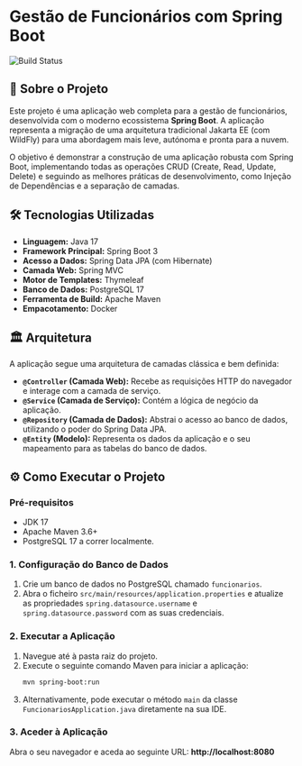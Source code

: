 # Gestão de Funcionários com Spring Boot
![Build Status](https://github.com/Michelitossilva/funcionarios-app/actions/workflows/build.yml/badge.svg?branch=main)


<!-- Badge do GitHub Actions irá aparecer aqui -->

## 🚀 Sobre o Projeto

Este projeto é uma aplicação web completa para a gestão de funcionários, desenvolvida com o moderno ecossistema **Spring Boot**. A aplicação representa a migração de uma arquitetura tradicional Jakarta EE (com WildFly) para uma abordagem mais leve, autónoma e pronta para a nuvem.

O objetivo é demonstrar a construção de uma aplicação robusta com Spring Boot, implementando todas as operações CRUD (Create, Read, Update, Delete) e seguindo as melhores práticas de desenvolvimento, como Injeção de Dependências e a separação de camadas.

## 🛠️ Tecnologias Utilizadas

* **Linguagem:** Java 17
* **Framework Principal:** Spring Boot 3
* **Acesso a Dados:** Spring Data JPA (com Hibernate)
* **Camada Web:** Spring MVC
* **Motor de Templates:** Thymeleaf
* **Banco de Dados:** PostgreSQL 17
* **Ferramenta de Build:** Apache Maven
* **Empacotamento:** Docker

## 🏛️ Arquitetura

A aplicação segue uma arquitetura de camadas clássica e bem definida:

* **`@Controller` (Camada Web):** Recebe as requisições HTTP do navegador e interage com a camada de serviço.
* **`@Service` (Camada de Serviço):** Contém a lógica de negócio da aplicação.
* **`@Repository` (Camada de Dados):** Abstrai o acesso ao banco de dados, utilizando o poder do Spring Data JPA.
* **`@Entity` (Modelo):** Representa os dados da aplicação e o seu mapeamento para as tabelas do banco de dados.

## ⚙️ Como Executar o Projeto

### Pré-requisitos
* JDK 17
* Apache Maven 3.6+
* PostgreSQL 17 a correr localmente.

### 1. Configuração do Banco de Dados
1.  Crie um banco de dados no PostgreSQL chamado `funcionarios`.
2.  Abra o ficheiro `src/main/resources/application.properties` e atualize as propriedades `spring.datasource.username` e `spring.datasource.password` com as suas credenciais.

### 2. Executar a Aplicação
1.  Navegue até à pasta raiz do projeto.
2.  Execute o seguinte comando Maven para iniciar a aplicação:
    ```bash
    mvn spring-boot:run
    ```
3.  Alternativamente, pode executar o método `main` da classe `FuncionariosApplication.java` diretamente na sua IDE.

### 3. Aceder à Aplicação
Abra o seu navegador e aceda ao seguinte URL:
**http://localhost:8080**